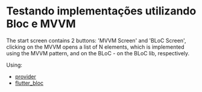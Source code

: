 # Testando implementações utilizando Bloc e MVVM

The start screen contains 2 buttons: 'MVVM Screen' and 'BLoC Screen', clicking on the MVVM opens a list of N elements, which is implemented using the MVVM pattern, and on the BLoC - on the BLoC lib, respectively.

Using:
- [provider](https://pub.dev/packages/provider)
- [flutter_bloc](https://pub.dev/packages/flutter_bloc)